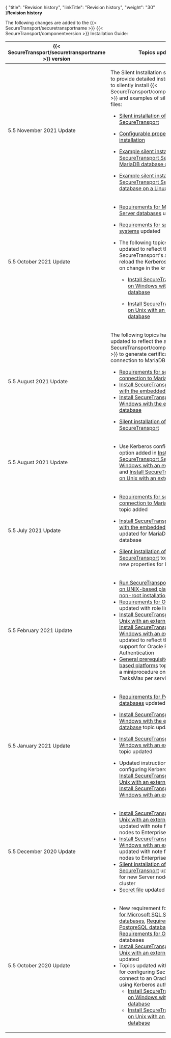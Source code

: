 {
    "title": "Revision history",
    "linkTitle": "Revision history",
    "weight": "30"
}**Revision history**

  

The following changes are added to the {{< SecureTransport/securetransportname  >}} {{< SecureTransport/componentversion  >}} Installation Guide:

<table>
   <thead>
      <tr>
<th style="text-align: center;" class="HeadE-Column1-Header1">{{< SecureTransport/securetransportname  >}} version         </th>
<th class="HeadD-Column1-Header1">Topics updated         </th>
      </tr>
   </thead>
   <tbody>
      <tr>
         <td>5.5 November 2021 Update         </td>
         <td><p>The Silent Installation section is edited to provide detailed instructions on how to silently install {{< SecureTransport/componentshortname  >}} and examples of silent installation files:</p>
<ul>
<li><p><a href="../install_overview/silent-install-new">Silent installation of SecureTransport</a></p></li>
<li><p><a href="../install_overview/silent-install-new/silent-install-properties">Configurable properties for silent installation</a></p></li>
<li><p><a href="../install_overview/silent-install-new/silent-install-example-mariadb">Example silent installation files: SecureTransport Server with MariaDB database on Windows</a></p></li>
<li><p><a href="../install_overview/silent-install-new/silent-install-cluster-externaldb">Example silent installation files: SecureTransport Server with Oracle database on a Linux cluster</a></p></li>
</ul>         </td>
      </tr>
      <tr>
         <td>5.5 October 2021 Update         </td>
         <td><ul>
<li><p><a href="../prereqs_overview/database_installation_prerequisites/requirements_for_sql_databases">Requirements for Microsoft SQL Server databases</a> updated</p></li>
<li><p><a href="../prereqs_overview/installation_prerequisites_for_unix_based_servers/requirements_for_specific_operating_systems">Requirements for specific operating systems</a> updated</p></li>
<li><p>The following topics have been updated to reflect the SecureTransport's ability to auto reload the Kerberos configuration on change in the krb5.conf file</p>
<ul>
<li><p><a href="../install_overview/installing_on_windows/install_on_windows_with_external_database">Install SecureTransport Server on Windows with an external database</a></p></li>
<li><p><a href="../install_overview/installing_on_unix_based_platforms/installing_securetransport_server_external_db_unix">Install SecureTransport Server on Unix with an external database</a></p></li>
</ul></li>
</ul>         </td>
      </tr>
      <tr>
         <td>5.5 August 2021 Update         </td>
         <td><p>The following topics have been updated to reflect the ability of {{< SecureTransport/componentshortname  >}} to generate certificates for secure connection to MariaDB database:</p>
<ul>
<li><a href="../prereqs_overview/database_installation_prerequisites/requirements_mariadb">Requirements for secure connection to MariaDB database</a></li>
<li><a href="../install_overview/installing_on_unix_based_platforms/installing_securetransport_embedded_db_unix">Install SecureTransport on Unix with the embedded database</a></li>
<li><a href="../install_overview/installing_on_windows/install_to_use_embedded_database">Install SecureTransport on Windows with the embedded database</a></li>
<li><p><a href="">Silent installation of SecureTransport</a></p></li>
</ul>         </td>
      </tr>
      <tr>
         <td>5.5 August 2021 Update         </td>
         <td><ul>
<li><p>Use Kerberos configuration file option added in <a href="../install_overview/installing_on_windows/install_on_windows_with_external_database">Install SecureTransport Server on Windows with an external database</a> and <a href="../install_overview/installing_on_unix_based_platforms/installing_securetransport_server_external_db_unix">Install SecureTransport Server on Unix with an external database</a>.</p></li>
</ul>         </td>
      </tr>
      <tr>
         <td>5.5 July 2021 Update         </td>
         <td><ul>
<li><p><a href="../prereqs_overview/database_installation_prerequisites/requirements_mariadb">Requirements for secure connection to MariaDB database</a> topic added</p></li>
<li><p><a href="../install_overview/installing_on_unix_based_platforms/installing_securetransport_embedded_db_unix">Install SecureTransport on Unix with the embedded database</a> topic updated for MariaDB embedded database</p></li>
<li><p><a href="">Silent installation of SecureTransport</a> topic updated with new properties for MariaDB</p></li>
</ul>         </td>
      </tr>
      <tr>
         <td>5.5 February 2021 Update         </td>
         <td><ul>
<li><a href="../install_overview/installing_on_unix_based_platforms/running_st_as_service_unix">Run SecureTransport as a service on UNIX-based platforms after non-root installation</a> updated</li>
<li><a href="../prereqs_overview/database_installation_prerequisites/requirements_for_oracle_databases">Requirements for Oracle databases</a> updated with role limitations</li>
<li><a href="../install_overview/installing_on_unix_based_platforms/installing_securetransport_server_external_db_unix">Install SecureTransport Server on Unix with an external database</a> and <a href="../install_overview/installing_on_windows/install_on_windows_with_external_database">Install SecureTransport Server on Windows with an external database</a> updated to reflect the added support for Oracle Proxy Authentication</li>
<li><a href="../prereqs_overview/installation_prerequisites_for_unix_based_servers">General prerequisites for UNIX-based platforms</a> topic updated with a miniprocedure on configuring TasksMax per service override</li>
</ul>         </td>
      </tr>
      <tr>
         <td>5.5 January 2021 Update         </td>
         <td><ul>
<li><p><a href="../prereqs_overview/database_installation_prerequisites/requirements_for_postgresql_databases">Requirements for PostgreSQL databases</a> updated</p></li>
<li><p><a href="../install_overview/installing_on_windows/install_to_use_embedded_database">Install SecureTransport on Windows with the embedded database</a> topic updated</p></li>
<li><p><a href="../install_overview/installing_on_windows/install_on_windows_with_external_database">Install SecureTransport Server on Windows with an external database</a> topic updated</p></li>
<li>Updated instructions for configuring Kerberos mode in <a href="../install_overview/installing_on_unix_based_platforms/installing_securetransport_server_external_db_unix">Install SecureTransport Server on Unix with an external database</a> and <a href="../install_overview/installing_on_windows/install_on_windows_with_external_database">Install SecureTransport Server on Windows with an external database</a></li>
</ul>         </td>
      </tr>
      <tr>
         <td>5.5 December 2020 Update         </td>
         <td><ul>
<li><a href="../install_overview/installing_on_unix_based_platforms/installing_securetransport_server_external_db_unix">Install SecureTransport Server on Unix with an external database</a> updated with note for new Server nodes to Enterprise cluster</li>
<li><a href="../install_overview/installing_on_windows/install_on_windows_with_external_database">Install SecureTransport Server on Windows with an external database</a> updated with note for new Server nodes to Enterprise cluster</li>
<li><a href="">Silent installation of SecureTransport</a> updated with note for new Server nodes to Enterprise cluster</li>
<li><a href="../prereqs_overview/secret_file">Secret file</a> updated</li>
</ul>         </td>
      </tr>
      <tr>
         <td>5.5 October 2020 Update         </td>
         <td><ul>
<li>New requirement for <a href="../prereqs_overview/database_installation_prerequisites/requirements_for_sql_databases">Requirements for Microsoft SQL Server databases</a>, <a href="../prereqs_overview/database_installation_prerequisites/requirements_for_postgresql_databases">Requirements for PostgreSQL databases</a>, and <a href="../prereqs_overview/database_installation_prerequisites/requirements_for_oracle_databases">Requirements for Oracle databases</a> databases</li>
<li><a href="../install_overview/installing_on_unix_based_platforms/installing_securetransport_server_external_db_unix">Install SecureTransport Server on Unix with an external database</a> updated</li>
<li>Topics updated with instructions for configuring SecureTransport to connect to an Oracle database using Kerberos authentication:
<ul>
<li><a href="../install_overview/installing_on_windows/install_on_windows_with_external_database">Install SecureTransport Server on Windows with an external database</a></li>
<li><a href="../install_overview/installing_on_unix_based_platforms/installing_securetransport_server_external_db_unix">Install SecureTransport Server on Unix with an external database</a></li>
</ul></li>
</ul>         </td>
      </tr>
   </tbody>
</table>

